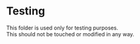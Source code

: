 # Testing

This folder is used only for testing purposes.\
This should not be touched or modified in any way.
